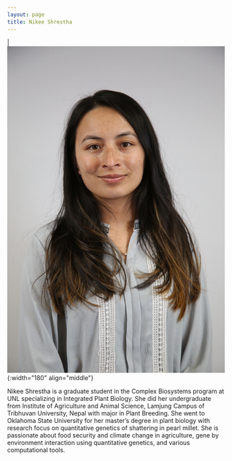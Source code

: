 ```yaml
---
layout: page
title: Nikee Shrestha 
---
```


|![Nikee Headshot](/images/People_Images/NikeeS.jpg){:width="180" align="middle"}

Nikee Shrestha is a graduate student in the Complex Biosystems program at UNL specializing in Integrated Plant Biology. She did her undergraduate from Institute of Agriculture and Animal Science, Lamjung Campus of Tribhuvan University, Nepal with major in Plant Breeding. She went to Oklahoma State University for her master’s degree in plant biology with research focus on quantitative genetics of shattering in pearl millet. She is passionate about food security and climate change in agriculture, gene by environment interaction using quantitative genetics, and various computational tools.
